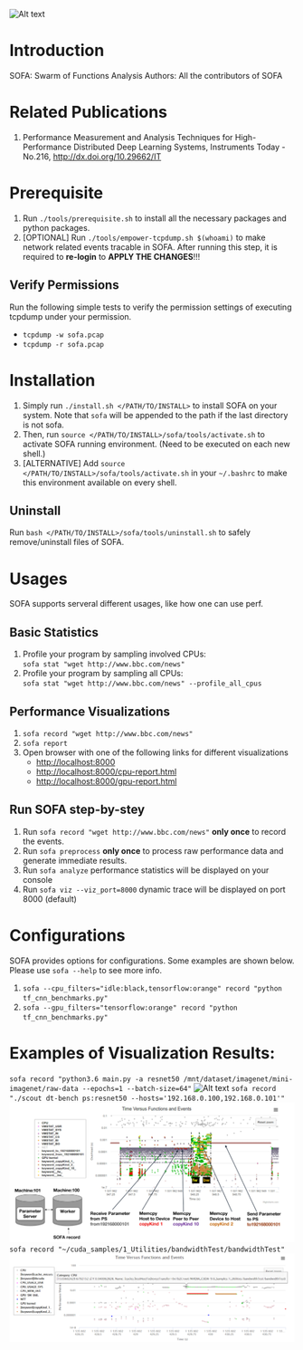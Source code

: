 ![Alt text](https://travis-ci.org/cyliustack/sofa.svg?branch=master)
# Introduction
SOFA: Swarm of Functions Analysis
Authors: All the contributors of SOFA

# Related Publications
1. Performance Measurement and Analysis Techniques for High-Performance Distributed Deep Learning Systems, Instruments Today - No.216, http://dx.doi.org/10.29662/IT  

# Prerequisite
1. Run `./tools/prerequisite.sh` to install all the necessary packages and python packages.
2. [OPTIONAL] Run `./tools/empower-tcpdump.sh $(whoami)` to make network related events tracable in SOFA. After running this step, it is required to __re-login__ to __APPLY THE CHANGES__!!!

## Verify Permissions
Run the following simple tests to verify the permission settings of executing tcpdump under your permission.
* `tcpdump -w sofa.pcap`
* `tcpdump -r sofa.pcap`

# Installation

1. Simply run `./install.sh </PATH/TO/INSTALL>` to install SOFA on your system. Note that `sofa` will be appended to the path if the last directory is not sofa.
2. Then, run `source </PATH/TO/INSTALL>/sofa/tools/activate.sh` to activate SOFA running environment. (Need to be executed on each new shell.)
3. [ALTERNATIVE] Add `source </PATH/TO/INSTALL>/sofa/tools/activate.sh` in your `~/.bashrc` to make this environment available on every shell.

## Uninstall
Run `bash </PATH/TO/INSTALL>/sofa/tools/uninstall.sh` to safely remove/uninstall files of SOFA.

# Usages
SOFA supports serveral different usages, like how one can use perf.

## Basic Statistics
1. Profile your program by sampling involved CPUs:   
    `sofa stat "wget http://www.bbc.com/news"`    
2. Profile your program by sampling all CPUs:   
    `sofa stat "wget http://www.bbc.com/news" --profile_all_cpus`   

## Performance Visualizations
1. `sofa record "wget http://www.bbc.com/news"`
2. `sofa report`
3. Open browser with one of the following links for different visualizations
    * [http://localhost:8000](http://localhost:8000)
    * [http://localhost:8000/cpu-report.html](http://localhost:8000/cpu-report.html)
    * [http://localhost:8000/gpu-report.html](http://localhost:8000/gpu-report.html)

## Run SOFA __step-by-stey__ 
1. Run `sofa record "wget http://www.bbc.com/news"` __only once__ to record the events.
2. Run `sofa preprocess` __only once__ to process raw performance data and generate immediate results.
3. Run `sofa analyze` performance statistics will be displayed on your console
3. Run `sofa viz --viz_port=8000` dynamic trace will be displayed on port 8000 (default)


# Configurations

SOFA provides options for configurations. Some examples are shown below. Please use `sofa --help` to see more info.  
1. `sofa --cpu_filters="idle:black,tensorflow:orange" record "python tf_cnn_benchmarks.py"`   
2. `sofa --gpu_filters="tensorflow:orange" record "python tf_cnn_benchmarks.py"`   


# Examples of Visualization Results:
`sofa record "python3.6 main.py -a resnet50 /mnt/dataset/imagenet/mini-imagenet/raw-data --epochs=1 --batch-size=64"`
![Alt text](./figures/pytorch_resnet50)
`sofa record "./scout dt-bench ps:resnet50 --hosts='192.168.0.100,192.168.0.101'"`
![Alt text](./figures/sofa_network.png)
`sofa record "~/cuda_samples/1_Utilities/bandwidthTest/bandwidthTest"`
![Alt text](./figures/bandwidth.png)
